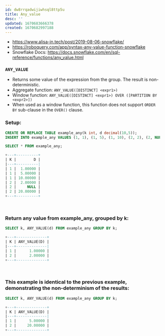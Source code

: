 ```yaml
---
id: dw8rrqadwijiwhsql8ttp5u
title: Any_value
desc: ''
updated: 1670683666378
created: 1670682997188
---
```


- https://www.alisa-in.tech/post/2019-08-06-snowflake/
- https://roboquery.com/app/syntax-any-value-function-snowflake
- Snowflake Docs: https://docs.snowflake.com/en/sql-reference/functions/any_value.html

### **`ANY_VALUE`**
- Returns some value of the expression from the group. The result is non-deterministic.
- Aggregate function: `ANY_VALUE([DISTINCT] <expr1>)`
- Window function: `ANY_VALUE([DISTINCT] <expr1>) OVER ([PARTITION BY <expr2>])`
- When used as a window function, this function does not support `ORDER BY` sub-clause in the `OVER()` clause.


### Setup:

```SQL
CREATE OR REPLACE TABLE example_any(k int, d decimal(10,5));
INSERT INTO example_any VALUES (1, 1), (1, 5), (1, 10), (2, 2), (2, NULL), (2, 20);

SELECT * FROM example_any;

+---+----------+
| K |        D |
|---+----------|
| 1 |  1.00000 |
| 1 |  5.00000 |
| 1 | 10.00000 |
| 2 |  2.00000 |
| 2 |     NULL |
| 2 | 20.00000 |
+---+----------+
```
<br>

### Return any value from example_any, grouped by k:

```SQL
SELECT k, ANY_VALUE(d) FROM example_any GROUP BY k;

+---+--------------+
| K | ANY_VALUE(D) |
|---+--------------|
| 1 |      1.00000 |
| 2 |      2.00000 |
+---+--------------+
```
<br>

### This example is identical to the previous example, demonstrating the non-determinism of the results:

```SQL
SELECT k, ANY_VALUE(d) FROM example_any GROUP BY k;

+---+--------------+
| K | ANY_VALUE(D) |
|---+--------------|
| 1 |      5.00000 |
| 2 |     20.00000 |
+---+--------------+
```
